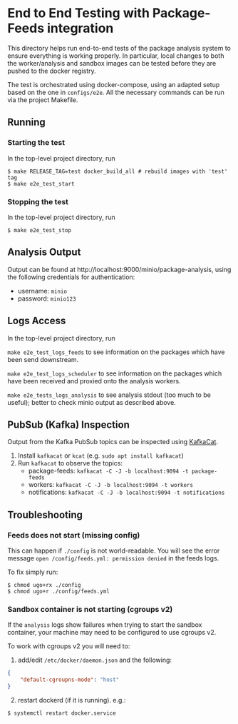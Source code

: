 # End to End Testing with Package-Feeds integration

This directory helps run end-to-end tests of the package analysis system
to ensure everything is working properly.
In particular, local changes to both the worker/analysis and sandbox images can be tested
before they are pushed to the docker registry.

The test is orchestrated using docker-compose, using an adapted setup based on the one in
`configs/e2e`. All the necessary commands can be run via the project Makefile.

## Running

### Starting the test

In the top-level project directory, run

```shell
$ make RELEASE_TAG=test docker_build_all # rebuild images with 'test' tag
$ make e2e_test_start

```

### Stopping the test

In the top-level project directory, run

```shell
$ make e2e_test_stop
```

## Analysis Output

Output can be found at http://localhost:9000/minio/package-analysis,
using the following credentials for authentication:

- username: `minio`
- password: `minio123`

## Logs Access

In the top-level project directory, run

`make e2e_test_logs_feeds` to see information on the packages which have been send downstream.

`make e2e_test_logs_scheduler` to see information on the packages which have been received and proxied onto the analysis workers.

`make e2e_tests_logs_analysis` to see analysis stdout (too much to be useful); better to check minio output as described above.

## PubSub (Kafka) Inspection

Output from the Kafka PubSub topics can be inspected using
[KafkaCat](https://github.com/edenhill/kcat).

1. Install `kafkacat` or `kcat` (e.g. `sudo apt install kafkacat`)
2. Run `kafkacat` to observe the topics:
    - package-feeds: `kafkacat -C -J -b localhost:9094 -t package-feeds`
    - workers: `kafkacat -C -J -b localhost:9094 -t workers`
    - notifications: `kafkacat -C -J -b localhost:9094 -t notifications`

## Troubleshooting

### Feeds does not start (missing config)

This can happen if `./config` is not world-readable. You will see the error message `open /config/feeds.yml: permission denied` in the feeds logs.

To fix simply run:

```shell
$ chmod ugo+rx ./config
$ chmod ugo+r ./config/feeds.yml
```

### Sandbox container is not starting (cgroups v2)

If the `analysis` logs show failures when trying to start the sandbox container, your machine may need to be configured to use cgroups v2.

To work with cgroups v2 you will need to:

1. add/edit `/etc/docker/daemon.json` and the following:

```json
{
    "default-cgroupns-mode": "host"
}
```

2. restart dockerd (if it is running). e.g.:

```shell
$ systemctl restart docker.service
```

